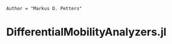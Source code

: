 ```@meta
Author = "Markus D. Petters"
```

# DifferentialMobilityAnalyzers.jl

<!-- ```@index
Modules = [DifferentialMobilityAnalyzers]
``` -->

<!-- ```@autodocs
Modules = [DifferentialMobilityAnalyzers]
``` -->